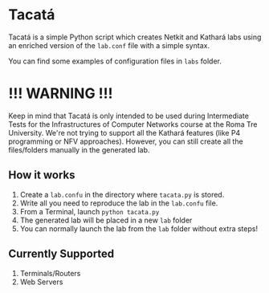 # Tacatá

Tacatá is a simple Python script which creates Netkit and Kathará labs using an enriched version of the `lab.conf` file with a simple syntax.

You can find some examples of configuration files in `labs` folder.

# !!! WARNING !!!

Keep in mind that Tacatá is only intended to be used during Intermediate Tests for the Infrastructures of Computer Networks course at the Roma Tre University. We're not trying to support all the Kathará features (like P4 programming or NFV approaches). However, you can still create all the files/folders manually in the generated lab.

## How it works

1. Create a `lab.confu` in the directory where `tacata.py` is stored.
2. Write all you need to reproduce the lab in the `lab.confu` file.
3. From a Terminal, launch `python tacata.py`
4. The generated lab will be placed in a new `lab` folder
5. You can normally launch the lab from the `lab` folder without extra steps!

## Currently Supported 
1. Terminals/Routers
2. Web Servers